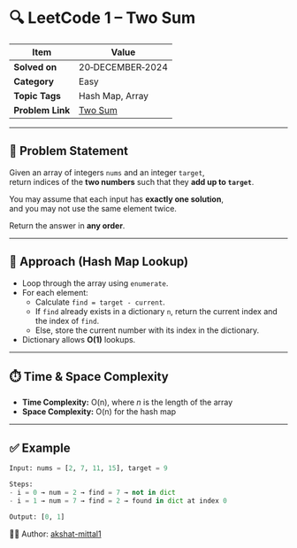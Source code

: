 # 🔍 LeetCode 1 – Two Sum

| Item            | Value                                            |
|-----------------|--------------------------------------------------|
| **Solved on**   | 20‑DECEMBER‑2024                                 |
| **Category**    | Easy                                             |
| **Topic Tags**  | Hash Map, Array                                  |
| **Problem Link**| [Two Sum](https://leetcode.com/problems/two-sum/) |

---

## 📄 Problem Statement

Given an array of integers `nums` and an integer `target`,  
return indices of the **two numbers** such that they **add up to `target`**.

You may assume that each input has **exactly one solution**,  
and you may not use the same element twice.

Return the answer in **any order**.

---

## 🧠 Approach (Hash Map Lookup)

- Loop through the array using `enumerate`.
- For each element:
  - Calculate `find = target - current`.
  - If `find` already exists in a dictionary `n`, return the current index and the index of `find`.
  - Else, store the current number with its index in the dictionary.
- Dictionary allows **O(1)** lookups.

---

## ⏱️ Time & Space Complexity

- **Time Complexity:** O(n), where *n* is the length of the array  
- **Space Complexity:** O(n) for the hash map

---

## ✅ Example

```python
Input: nums = [2, 7, 11, 15], target = 9

Steps:
- i = 0 → num = 2 → find = 7 → not in dict
- i = 1 → num = 7 → find = 2 → found in dict at index 0

Output: [0, 1]
```
👨‍💻 Author: [akshat-mittal1](https://github.com/akshat-mittal1)
